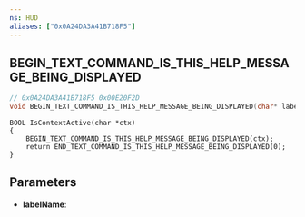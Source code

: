 ```yaml
---
ns: HUD
aliases: ["0x0A24DA3A41B718F5"]
---
```

## BEGIN_TEXT_COMMAND_IS_THIS_HELP_MESSAGE_BEING_DISPLAYED

```c
// 0x0A24DA3A41B718F5 0x00E20F2D
void BEGIN_TEXT_COMMAND_IS_THIS_HELP_MESSAGE_BEING_DISPLAYED(char* labelName);
```

```
BOOL IsContextActive(char *ctx)  
{  
	BEGIN_TEXT_COMMAND_IS_THIS_HELP_MESSAGE_BEING_DISPLAYED(ctx);  
	return END_TEXT_COMMAND_IS_THIS_HELP_MESSAGE_BEING_DISPLAYED(0);  
}  
```

## Parameters
* **labelName**: 

